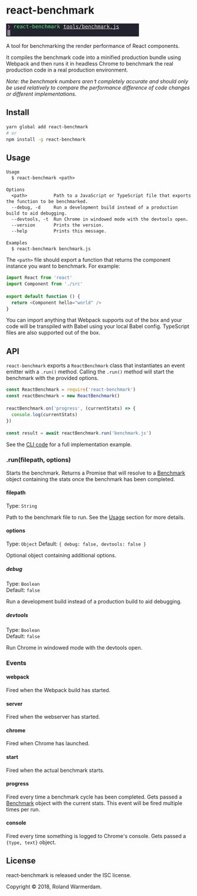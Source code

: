 # react-benchmark

![Demo](demo.gif)

A tool for benchmarking the render performance of React components.

It compiles the benchmark code into a minified production bundle using Webpack and then runs it in headless Chrome to benchmark the real production code in a real production environment.

_Note: the benchmark numbers aren՚t completely accurate and should only be used relatively to compare the performance difference of code changes or different implementations._

## Install

```sh
yarn global add react-benchmark
# or
npm install -g react-benchmark
```

## Usage

```
Usage
  $ react-benchmark <path>

Options
  <path>          Path to a JavaScript or TypeScript file that exports the function to be benchmarked.
  --debug, -d     Run a development build instead of a production build to aid debugging.
  --devtools, -t  Run Chrome in windowed mode with the devtools open.
  --version       Prints the version.
  --help          Prints this message.

Examples
  $ react-benchmark benchmark.js
```

The `<path>` file should export a function that returns the component instance you want to benchmark. For example:

```js
import React from 'react'
import Component from './src'

export default function () {
  return <Component hello="world" />
}
```

You can import anything that Webpack supports out of the box and your code will be transpiled with Babel using your local Babel config. TypeScript files are also supported out of the box.

## API

`react-benchmark` exports a `ReactBenchmark` class that instantiates an event emitter with a `.run()` method. Calling the `.run()` method will start the benchmark with the provided options.

```js
const ReactBenchmark = require('react-benchmark')
const reactBenchmark = new ReactBenchmark()

reactBenchmark.on('progress', (currentStats) => {
  console.log(currentStats)
})

const result = await reactBenchmark.run('benchmark.js')
```

See the [CLI code](lib/cli.js) for a full implementation example.

### .run(filepath, options)

Starts the benchmark. Returns a Promise that will resolve to a [Benchmark](https://benchmarkjs.com/docs) object containing the stats once the benchmark has been completed.

#### filepath

Type: `String`

Path to the benchmark file to run. See the [Usage](#usage) section for more details.

#### options

Type: `Object`
Default: `{ debug: false, devtools: false }`

Optional object containing additional options.

##### debug

Type: `Boolean`<br>
Default: `false`

Run a development build instead of a production build to aid debugging.

##### devtools

Type: `Boolean`<br>
Default: `false`

Run Chrome in windowed mode with the devtools open.

### Events

#### webpack

Fired when the Webpack build has started.

#### server

Fired when the webserver has started.

#### chrome

Fired when Chrome has launched.

#### start

Fired when the actual benchmark starts.

#### progress

Fired every time a benchmark cycle has been completed. Gets passed a [Benchmark](https://benchmarkjs.com/docs) object with the current stats. This event will be fired multiple times per run.

#### console

Fired every time something is logged to Chrome՚s console. Gets passed a `{type, text}` object.

## License

react-benchmark is released under the ISC license.

Copyright © 2018, Roland Warmerdam.
